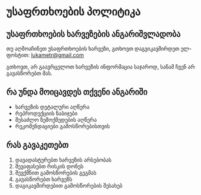 # უსაფრთხოების პოლიტიკა

## უსაფრთხოების ხარვეზების ანგარიშვლადობა

თუ აღმოაჩინეთ უსაფრთხოების ხარვეზი, გთხოვთ დაგვიკავშირდეთ ელ-ფოსტით: lukametr@gmail.com

გთხოვთ, არ გაავრცელოთ ხარვეზის ინფორმაცია საჯაროდ, სანამ ჩვენ არ გავასწორებთ მას.

## რა უნდა მოიცავდეს თქვენი ანგარიში

- ხარვეზის დეტალური აღწერა
- რეპროდუქციის ნაბიჯები
- შესაძლო ზემოქმედების აღწერა
- რეკომენდაციები გამოსწორებისთვის

## რას გავაკეთებთ

1. დავადასტურებთ ხარვეზის არსებობას
2. შევაფასებთ რისკის დონეს
3. შევქმნით გამოსწორების გეგმას
4. გავასწორებთ ხარვეზს
5. დაგიკავშირდებით გამოსწორების შესახებ 